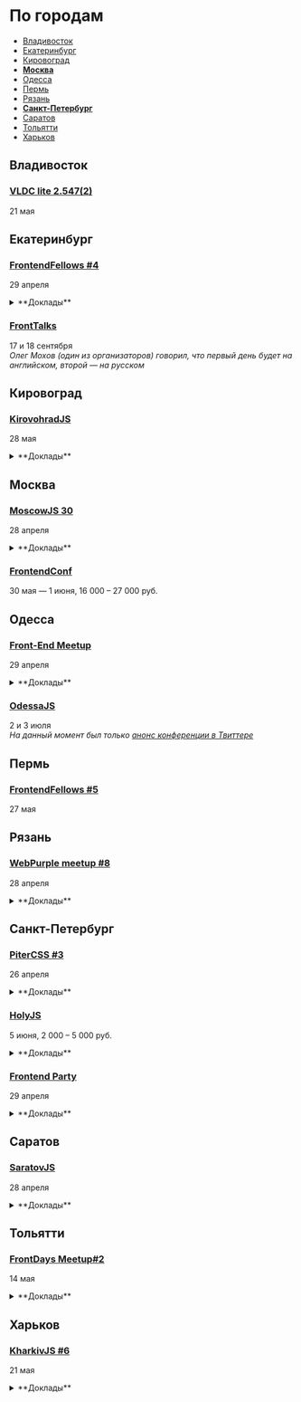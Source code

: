 # По городам

- [Владивосток](#Владивосток)
- [Екатеринбург](#Екатеринбург)
- [Кировоград](#Кировоград)
- **[Москва](#Москва)**
- [Одесса](#Одесса)
- [Пермь](#Пермь)
- [Рязань](#Рязань)
- **[Санкт-Петербург](#Санкт-Петербург)**
- [Саратов](#Саратов)
- [Тольятти](#Тольятти)
- [Харьков](#Харьков)

## Владивосток

### [VLDC lite 2.547(2)](https://vldc.timepad.ru/event/318569/)

21 мая

## Екатеринбург

### [FrontendFellows #4](https://frontendfellows.timepad.ru/event/299129/)

29 апреля

<details>
  <summary>**Доклады**</summary>

  - «Тестирование скриншотами», Олег Мохов (Яндекс)
  - «CSS-в-JS, HTML-в-JS, ВСЁ-в-JS. Когда всё вокруг JavaScript жить становится гораздо проще», Алексей Иванов (Злые Марсиане)
  - «Великолепные визуализации», Игорь Луканин (СКБ Контур)
</details>

### [FrontTalks](http://lanyrd.com/2016/fronttalks2016/)

17 и 18 сентября  
*Олег Мохов (один из организаторов) говорил, что первый день будет на английском, второй — на русском*

## Кировоград

### [KirovohradJS](http://kirovohradjs.com/)

28 мая

<details>
  <summary>**Доклады**</summary>

  - «Функциональная парадигма в JavaScript», Евгений Обрезков
  - «Meteor», Андрей Орел
  - «Шаблоны проектирования в JavaScript», Анастасия Смирнова
  - «Освоение Phaser после Action Script 3», Алексей Извалов
</details>

## Москва

### [MoscowJS 30](http://moscowjs.ru/)

28 апреля

<details>
  <summary>**Доклады**</summary>

  - «Введение в GraphQL и Relay», Слинько Вячеслав (ЦИАН Групп)
  - «Можно вообще всё. Раскладка по гриду», Макеев Вадим (Opera)
  - «Быстрее, выше, сильнее в современной архитектуре», Копылов Егор (Яндекс)
  - «Scala для супергеройского фронтенда», Алексей Фомкин (Флексис)
</details>

### [FrontendConf](http://frontendconf.ru/)

30 мая — 1 июня, 16 000 – 27 000 руб.

## Одесса

### [Front-End Meetup](http://expertfridays.com/meetups/front-end-meetup-3/)

29 апреля

<details>
  <summary>**Доклады**</summary>

  - «Progressive Web Apps», Тимофей Лавренюк
  - «Системы сборки для фронтенда», Юрий Федоренко
  - «Mediator & Singleton. Подходы к проектированию и разработке архитектуры», Андрей Лазарев
  - «Используем Jade как HTML препроцессор», Владимир Поздняков
  - «Angular 1.x and ES2015», Андрей Михалюк
</details>

### [OdessaJS](http://odessajs.org/)

2 и 3 июля  
*На данный момент был только [анонс конференции в Твиттере](https://twitter.com/OdessaJS/status/706957901395415040)*

## Пермь

### [FrontendFellows #5](https://frontendfellows.timepad.ru/event/299132/)

27 мая

## Рязань

### [WebPurple meetup #8](https://vk.com/webpurple_meetup8)

28 апреля

<details>
  <summary>**Доклады**</summary>

  - «TypeScript», Дмитрий Пикулин
</details>

## Санкт-Петербург

### [PiterCSS #3](https://pitercss.timepad.ru/event/318387/)

26 апреля

<details>
  <summary>**Доклады**</summary>

  - «Как начать использовать CSS-модули где угодно», Глеб Поспелов (Злые марсиане)
  - «Ничего ты не знаешь, Джон Сноу. Фронтенд new.vk.com», Слава Шебанов (ВКонтакте)
</details>

### [HolyJS](http://holyjs.ru/)

5 июня, 2 000 – 5 000 руб.

<details>
  <summary>**Доклады**</summary>

  - «CSSO - оптимизируем CSS», Роман Дворнов (Avito)
  - «JavaScript Device Detection», Dino Esposito
  - «Swarm: синхронизируем рой устройств», Виктор Грищенко
  - «В погоне за производительностью. Психология пользователя», Денис Мишунов (Digital Garden AS)
  - «Данные на фронтенде», Никита Прокопов (Cognician)
  - «Как я перестал верить технологиям», Алексей Симоненко
  - «Event-Sourcing your React-Redux applications», Maurice de Beijer
</details>

### [Frontend Party](https://events.yandex.ru/events/meetings/29-april-2016/)

29 апреля

<details>
  <summary>**Доклады**</summary>

  - «Как оформить npm-пакет», Вячеслав Олиянчук (Яндекс)
  - «Тестирование фронтенда своими руками», Сергей Бережной (Яндекс)
  - «Модульная сборка БЭМ-проектов. И никаких bem-tools», Владимир Гриненко (Яндекс)
</details>

## Саратов

### [SaratovJS](https://vk.com/event119254550)

28 апреля

<details>
  <summary>**Доклады**</summary>

  - «Архитектура и процесс c сборки с использованием Gulp, крупного AngularJS проекта»
  - «ECMAScript 6»
</details>

## Тольятти

### [FrontDays Meetup#2](http://frontdays.ru/)

14 мая

<details>
  <summary>**Доклады**</summary>

  - «React.js в продакшене», Андрей Захаров (Octoberry)
  - «Кроссплатформенные приложения на js: от web-based к native», Артём Лисовский (Директ лайн)
  - «Миграция Backbone (Marionette) -> React + Redux», Игорь Лобанов (Kaiten.io)
</details>

## Харьков

### [KharkivJS #6](http://kharkivjs.org/)

21 мая

<details>
  <summary>**Доклады**</summary>

  - «High Performance NodeJS», Евгений Обрезков (Onix-Systems)
  - «Что же с нами стало», Кирилл Яковенко
  - «Better async code with promises», Алексей Швайка (Hell Yeah LLC)
  - «ClojureScript, что ты такое?», Роман Лютиков
  - «Reactive Programming with RxJS», Алексей Богачук
  - «Immutable vs Mutable», Евгений Нежута
  - «У нас в Архитектуре все не очень:)», Дима Малеев (Epam / Lviv Code School)
</details>
